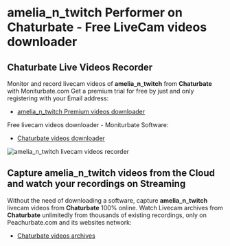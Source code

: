 # amelia_n_twitch Performer on Chaturbate - Free LiveCam videos downloader

## Chaturbate Live Videos Recorder

Monitor and record livecam videos of **amelia_n_twitch** from **Chaturbate** with Moniturbate.com
Get a premium trial for free by just and only registering with your Email address:
* [amelia_n_twitch Premium videos downloader](https://moniturbate.com/request-demo-licence-key.html)

Free livecam videos downloader - Moniturbate Software:
* [Chaturbate videos downloader](https://moniturbate.com/moniturbate-download-software.html)

![amelia_n_twitch livecam videos recorder](https://peachurnet.com/templates/moniturbate-software.png)


## Capture amelia_n_twitch videos from the Cloud and watch your recordings on Streaming

Without the need of downloading a software, capture **amelia_n_twitch** livecam videos from **Chaturbate** 100% online.
Watch Livecam archives from **Chaturbate** unlimitedly from thousands of existing recordings, only on Peachurbate.com and its websites network:
* [Chaturbate videos archives](https://peachurnet.com/)